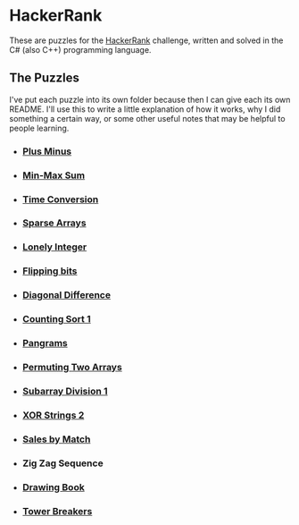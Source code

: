 # HackerRank
These are puzzles for the [HackerRank](https://www.hackerrank.com/) challenge, written and solved in the C# (also C++) programming language.

## The Puzzles
I've put each puzzle into its own folder because then I can give each its own README. I'll use this to write a little explanation of how it works, why I did something a certain way, or some other useful notes that may be helpful to people learning.

- ### [Plus Minus](https://github.com/zazaraisovna/HackerRank/tree/main/Week1/Plus%20Minus)
- ### [Min-Max Sum](https://github.com/zazaraisovna/HackerRank/tree/main/Week1/MinMaxSum)
- ### [Time Conversion](https://github.com/zazaraisovna/HackerRank/tree/main/Week1/Time%20Conversion)
- ### [Sparse Arrays](https://github.com/zazaraisovna/HackerRank/tree/main/Week1/Sparse%20Arrays)
- ### [Lonely Integer](https://github.com/zazaraisovna/HackerRank/tree/main/Week1/Lonely%20Integer)
- ### [Flipping bits](https://github.com/zazaraisovna/HackerRank/tree/main/Week1/Flipping%20bits)
- ### [Diagonal Difference](https://github.com/zazaraisovna/HackerRank/tree/main/Week1/Diagonal%20Difference)
- ### [Counting Sort 1](https://github.com/zazaraisovna/HackerRank/tree/main/Week1/Counting%20Sort%201)
- ### [Pangrams](https://github.com/zazaraisovna/HackerRank/tree/main/Week1/Pangrams)
- ### [Permuting Two Arrays](https://github.com/zazaraisovna/HackerRank/tree/main/Week1/Permuting%20Two%20Arrays)
- ### [Subarray Division 1](https://github.com/zazaraisovna/HackerRank/tree/main/Week1/Subarray%20Division%201)
- ### [XOR Strings 2](https://github.com/zazaraisovna/HackerRank/tree/main/Week1/XOR%20Strings%202)
- ### [Sales by Match](https://github.com/zazaraisovna/HackerRank/tree/main/Week2/Sales%20by%20Match)
- ### Zig Zag Sequence
- ### [Drawing Book](https://github.com/zazaraisovna/HackerRank/tree/main/Week2/Drawing%20Book)
- ### [Tower Breakers](https://github.com/zazaraisovna/HackerRank/tree/main/Week2/Tower%20Breakers)
